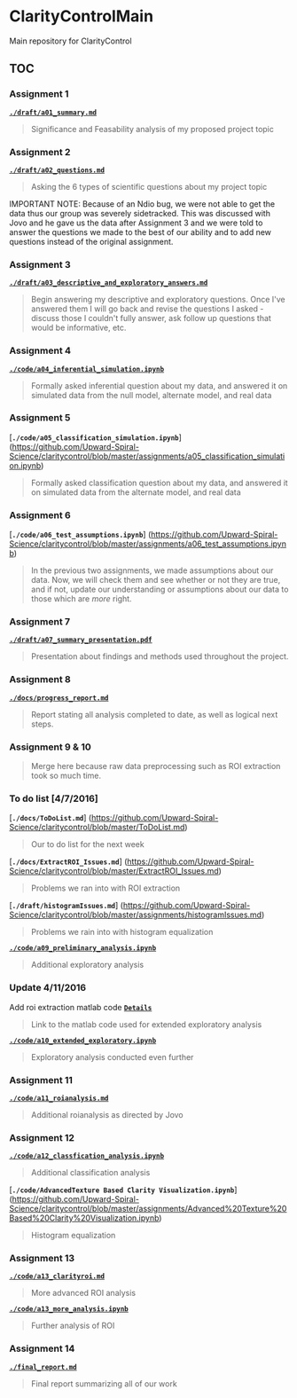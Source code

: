 # ClarityControlMain
Main repository for ClarityControl

## TOC

### Assignment 1
[**``./draft/a01_summary.md``**](https://github.com/Upward-Spiral-Science/claritycontrol/blob/master/assignments/a01_summary.md)
  > Significance and Feasability analysis of my proposed project topic

### Assignment 2
[**``./draft/a02_questions.md``**](https://github.com/Upward-Spiral-Science/claritycontrol/blob/master/assignments/a02_questions.md)
  > Asking the 6 types of scientific questions about my project topic
  
IMPORTANT NOTE: Because of an Ndio bug, we were not able to get the data thus our group was severely sidetracked. This was discussed with Jovo and he gave us the data after Assignment 3 and we were told to answer the questions we made to the best of our ability and to add new questions instead of the original assignment.
### Assignment 3
[**``./draft/a03_descriptive_and_exploratory_answers.md``**](https://github.com/Upward-Spiral-Science/claritycontrol/blob/master/assignments/a03_descriptive_and_exploratory_answers.md)
  > Begin answering my descriptive and exploratory questions. Once I've answered them I will go back and revise the questions I asked - discuss those I couldn't fully answer, ask follow up questions that would be informative, etc.
  
### Assignment 4
[**``./code/a04_inferential_simulation.ipynb``**](https://github.com/Upward-Spiral-Science/claritycontrol/blob/master/assignments/a04_inferential_simulation.ipynb)
  > Formally asked inferential question about my data, and answered it on simulated data from the null model, alternate model, and real data
  
### Assignment 5
[**``./code/a05_classification_simulation.ipynb``**] (https://github.com/Upward-Spiral-Science/claritycontrol/blob/master/assignments/a05_classification_simulation.ipynb)
  > Formally asked classification question about my data, and answered it on simulated data from the alternate model, and real data

### Assignment 6
[**``./code/a06_test_assumptions.ipynb``**] (https://github.com/Upward-Spiral-Science/claritycontrol/blob/master/assignments/a06_test_assumptions.ipynb)
  > In the previous two assignments, we made assumptions about our data. Now, we will check them and see whether or not they are true, and if not, update our understanding or assumptions about our data to those which are *more* right.

### Assignment 7
[**``./draft/a07_summary_presentation.pdf``**](https://github.com/Upward-Spiral-Science/claritycontrol/blob/master/assignments/a07_summary_presentation.pdf)
  > Presentation about findings and methods used throughout the project.
  
### Assignment 8
[**``./docs/progress_report.md``**](https://github.com/Upward-Spiral-Science/claritycontrol/blob/master/Draft/progress_report.md)
  > Report stating all analysis completed to date, as well as logical next steps.
  
### Assignment 9 & 10

> Merge here because raw data preprocessing such as ROI extraction took so much time.

### To do list [4/7/2016]
[**``./docs/ToDoList.md``**] (https://github.com/Upward-Spiral-Science/claritycontrol/blob/master/ToDoList.md)
  > Our to do list for the next week
  
[**``./docs/ExtractROI_Issues.md``**] (https://github.com/Upward-Spiral-Science/claritycontrol/blob/master/ExtractROI_Issues.md)
  > Problems we ran into with ROI extraction
  
[**``./draft/histogramIssues.md``**] (https://github.com/Upward-Spiral-Science/claritycontrol/blob/master/assignments/histogramIssues.md)
  > Problems we rain into with histogram equalization
  
[**``./code/a09_preliminary_analysis.ipynb``**](https://github.com/Upward-Spiral-Science/claritycontrol/blob/master/code/a09_preliminary_analysis.ipynb)
  > Additional exploratory analysis


### Update 4/11/2016

Add roi extraction matlab code [**``Details``**](https://github.com/Upward-Spiral-Science/claritycontrol/tree/master/code/clarity_roi)
  > Link to the matlab code used for extended exploratory analysis
  
[**``./code/a10_extended_exploratory.ipynb``**](https://github.com/Upward-Spiral-Science/claritycontrol/blob/master/assignments/a10_extended_exploratory.ipynb)
  > Exploratory analysis conducted even further

### Assignment 11

[**``./code/a11_roianalysis.md``**](https://github.com/Upward-Spiral-Science/claritycontrol/blob/master/assignments/a11_roianalysis.md)
  > Additional roianalysis as directed by Jovo
  
### Assignment 12

[**``./code/a12_classfication_analysis.ipynb``**](https://github.com/Upward-Spiral-Science/claritycontrol/blob/master/assignments/a12_classfication_analysis.ipynb)
  > Additional classification analysis

[**``./code/AdvancedTexture Based Clarity Visualization.ipynb``**] (https://github.com/Upward-Spiral-Science/claritycontrol/blob/master/assignments/Advanced%20Texture%20Based%20Clarity%20Visualization.ipynb)
  > Histogram equalization

### Assignment 13

[**``./code/a13_clarityroi.md``**](https://github.com/Upward-Spiral-Science/claritycontrol/blob/master/assignments/a13_clarityroi.md) 
  > More advanced ROI analysis
  
[**``./code/a13_more_analysis.ipynb``**](https://github.com/Upward-Spiral-Science/claritycontrol/blob/master/assignments/a13_more_analysis.ipynb) 
  > Further analysis of ROI

### Assignment 14
[**``./final_report.md``**](https://github.com/Upward-Spiral-Science/claritycontrol/blob/master/final_report.md)
  > Final report summarizing all of our work
